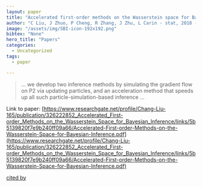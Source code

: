 ```yaml
---
layout: paper
title: "Accelerated first-order methods on the Wasserstein space for Bayesian inference"
author: "C Liu, J Zhuo, P Cheng, R Zhang, J Zhu, L Carin - stat, 2018 - researchgate.net"
image: "/assets/img/SBI-icon-192x192.png"
bibtex: "None"
hero_title: "Papers"
categories:
  - Uncategorized
tags:
  - paper

---
```

>… we develop two inference methods by simulating the gradient flow on P2 via updating particles, and an acceleration method that speeds up all such particle-simulation-based inference …

Link to paper: [https://www.researchgate.net/profile/Chang-Liu-165/publication/326222852_Accelerated_First-order_Methods_on_the_Wasserstein_Space_for_Bayesian_Inference/links/5b5139820f7e9b240ff09a66/Accelerated-First-order-Methods-on-the-Wasserstein-Space-for-Bayesian-Inference.pdf](https://www.researchgate.net/profile/Chang-Liu-165/publication/326222852_Accelerated_First-order_Methods_on_the_Wasserstein_Space_for_Bayesian_Inference/links/5b5139820f7e9b240ff09a66/Accelerated-First-order-Methods-on-the-Wasserstein-Space-for-Bayesian-Inference.pdf)

[cited by](https://scholar.google.com/scholar?cites=95987527536291733&as_sdt=2005&sciodt=0,5&hl=en&num=20)
